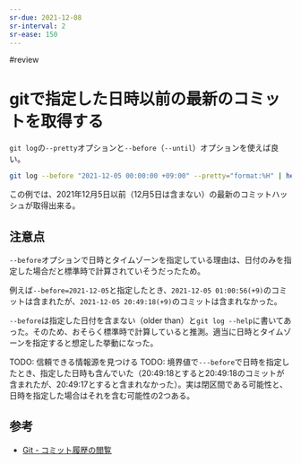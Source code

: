 ```yaml
---
sr-due: 2021-12-08
sr-interval: 2
sr-ease: 150
---
```


#review

# gitで指定した日時以前の最新のコミットを取得する

`git log`の`--pretty`オプションと`--before`（`--until`）オプションを使えば良い。

```bash
git log --before "2021-12-05 00:00:00 +09:00" --pretty="format:%H" | head -n 1
```

この例では、2021年12月5日以前（12月5日は含まない）の最新のコミットハッシュが取得出来る。

## 注意点

`--before`オプションで日時とタイムゾーンを指定している理由は、日付のみを指定した場合だと標準時で計算されていそうだったため。

例えば`--before=2021-12-05`と指定したとき、`2021-12-05 01:00:56(+9)`のコミットは含まれたが、`2021-12-05 20:49:18(+9)`のコミットは含まれなかった。

`--before`は指定した日付を含まない（older than）と`git log --help`に書いてあった。そのため、おそらく標準時で計算していると推測。適当に日時とタイムゾーンを指定すると想定した挙動になった。

TODO: 信頼できる情報源を見つける
TODO: 境界値で`---before`で日時を指定したとき、指定した日時も含んでいた（20:49:18とすると20:49:18のコミットが含まれたが、20:49:17とすると含まれなかった）。実は閉区間である可能性と、日時を指定した場合はそれを含む可能性の2つある。

## 参考

- [Git - コミット履歴の閲覧](https://git-scm.com/book/ja/v2/Git-%E3%81%AE%E5%9F%BA%E6%9C%AC-%E3%82%B3%E3%83%9F%E3%83%83%E3%83%88%E5%B1%A5%E6%AD%B4%E3%81%AE%E9%96%B2%E8%A6%A7)
